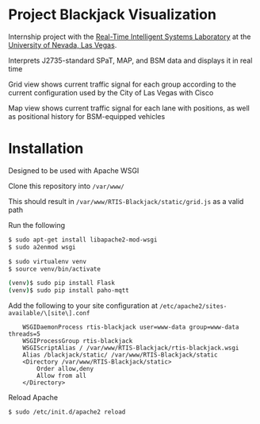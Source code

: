 # Project Blackjack Visualization
Internship project with the [Real-Time Intelligent Systems Laboratory](http://rtis.oit.unlv.edu/) at the [University of Nevada, Las Vegas](https://www.unlv.edu/).

Interprets J2735-standard SPaT, MAP, and BSM data and displays it in real time

Grid view shows current traffic signal for each group according to the current configuration used by the City of Las Vegas with Cisco

Map view shows current traffic signal for each lane with positions, as well as positional history for BSM-equipped vehicles

# Installation
Designed to be used with Apache WSGI

Clone this repository into `/var/www/`

This should result in `/var/www/RTIS-Blackjack/static/grid.js` as a valid path

Run the following
```bash
$ sudo apt-get install libapache2-mod-wsgi
$ sudo a2enmod wsgi

$ sudo virtualenv venv
$ source venv/bin/activate

(venv)$ sudo pip install Flask
(venv)$ sudo pip install paho-mqtt
```

Add the following to your site configuration at `/etc/apache2/sites-available/\[site\].conf`
```
    WSGIDaemonProcess rtis-blackjack user=www-data group=www-data threads=5
    WSGIProcessGroup rtis-blackjack
    WSGIScriptAlias / /var/www/RTIS-Blackjack/rtis-blackjack.wsgi
    Alias /blackjack/static/ /var/www/RTIS-Blackjack/static
    <Directory /var/www/RTIS-Blackjack/static>
        Order allow,deny
        Allow from all
    </Directory>
```

Reload Apache
```bash
$ sudo /etc/init.d/apache2 reload
```
